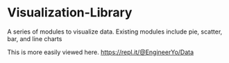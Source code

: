 # Visualization-Library
A series of modules to visualize data. Existing modules include pie, scatter, bar, and line charts

This is more easily viewed here.
https://repl.it/@EngineerYo/Data
